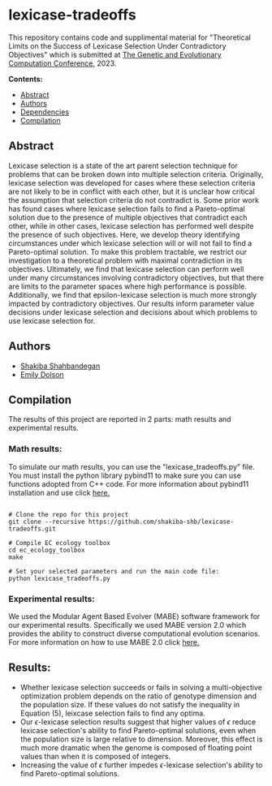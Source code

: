 # lexicase-tradeoffs
This repository contains code and supplimental material for "Theoretical Limits on the Success of Lexicase Selection Under Contradictory Objectives" which is submitted at <a href="https://gecco-2023.sigevo.org/HomePage">The Genetic and Evolutionary Computation Conference</a>, 2023. 


  **Contents:**
  - [Abstract](https://github.com/shakiba-shb/lexicase-tradeoffs#abstract)
  - [Authors](https://github.com/shakiba-shb/lexicase-tradeoffs#authors)
  - [Dependencies](https://github.com/shakiba-shb/lexicase-tradeoffs#dependencies)
  - [Compilation](https://github.com/shakiba-shb/lexicase-tradeoffs#compilation)

  
## Abstract
Lexicase selection is a state of the art parent selection technique for problems that can be broken down into multiple selection criteria. Originally, lexicase selection was developed for cases where these selection criteria are not likely to be in conflict with each other, but it is unclear how critical the assumption that selection criteria do not contradict is. Some prior work has found cases where lexicase selection fails to find a Pareto-optimal solution due to the presence of multiple objectives that contradict each other, while in other cases, lexicase selection has performed well despite the presence of such objectives. Here, we develop theory identifying circumstances under which lexicase selection will or will not fail to find a Pareto-optimal solution. To make this problem tractable, we restrict our investigation to a theoretical problem with maximal contradiction in its objectives. Ultimately, we find that lexicase selection can perform well under many circumstances involving contradictory objectives, but that there are limits to the parameter spaces where high performance is possible. Additionally, we find that epsilon-lexicase selection is much more strongly impacted by contradictory objectives. Our results inform parameter value decisions under lexicase selection and decisions about which problems to use lexicase selection for.

## Authors
- [Shakiba Shahbandegan](https://github.com/shakiba-shb)
- [Emily Dolson](http://emilyldolson.com/)

## Compilation
The results of this project are reported in 2 parts: math results and experimental results.

### Math results:
To simulate our math results, you can use the "lexicase_tradeoffs.py" file. You must install the python library pybind11 to make sure you can use functions adopted from C++ code. For more information about pybind11 installation and use click <a href="https://pybind11.readthedocs.io/en/stable/installing.html"> here.</a> 

```{bash, shell_installation}

# Clone the repo for this project
git clone --recursive https://github.com/shakiba-shb/lexicase-tradeoffs.git

# Compile EC ecology toolbox
cd ec_ecology_toolbox
make

# Set your selected parameters and run the main code file:
python lexicase_tradeoffs.py

```
### Experimental results:
We used the Modular Agent Based Evolver (MABE) software framework for our experimental results. Specifically we used MABE version 2.0 which provides the ability to construct diverse computational evolution scenarios. For more information on how to use MABE 2.0 click <a href="https://mabe2.readthedocs.io/en/latest"> here.</a>

## Results:
- Whether lexicase selection succeeds or fails in solving a multi-objective optimization problem depends on the ratio of genotype dimension and the population size. If these values do not satisfy the inequality in Equation (5), leixcase selection fails to find any optima. 
- Our $\epsilon$-lexicase selection results suggest that higher values of $\epsilon$ reduce lexicase selection's ability to find Pareto-optimal solutions, even when the population size is large relative to dimension. Moreover, this effect is much more dramatic when the genome is composed of floating point values than when it is composed of integers.
- Increasing the value of $\epsilon$ further impedes $\epsilon$-lexicase selection's ability to find Pareto-optimal solutions.




